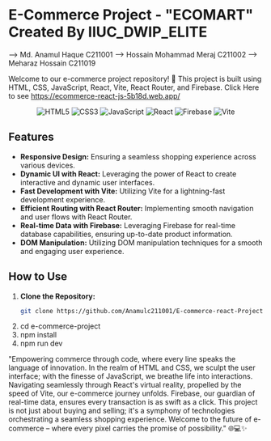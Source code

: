 # E-Commerce Project - "ECOMART" Created By IIUC_DWIP_ELITE
--> Md. Anamul Haque C211001
--> Hossain Mohammad Meraj C211002
--> Meharaz Hossain C211019

Welcome to our e-commerce project repository! 🚀 This project is built using HTML, CSS, JavaScript, React, Vite, React Router, and Firebase.
Click Here to see https://ecommerce-react-js-5b18d.web.app/

<div align="center">
  <img src="https://img.icons8.com/color/48/000000/html-5.png" alt="HTML5" title="HTML5"/> 
  <img src="https://img.icons8.com/color/48/000000/css3.png" alt="CSS3" title="CSS3"/>
  <img src="https://img.icons8.com/color/48/000000/javascript.png" alt="JavaScript" title="JavaScript"/>
  <img src="https://img.icons8.com/office/48/000000/react.png" alt="React" title="React"/>
  <img src="https://img.icons8.com/color/48/000000/firebase.png" alt="Firebase" title="Firebase"/>
  <img src="https://img.icons8.com/color/48/000000/vite.png" alt="Vite" title="Vite"/>
</div>

## Features

- **Responsive Design:** Ensuring a seamless shopping experience across various devices.
- **Dynamic UI with React:** Leveraging the power of React to create interactive and dynamic user interfaces.
- **Fast Development with Vite:** Utilizing Vite for a lightning-fast development experience.
- **Efficient Routing with React Router:** Implementing smooth navigation and user flows with React Router.
- **Real-time Data with Firebase:** Leveraging Firebase for real-time database capabilities, ensuring up-to-date product information.
- **DOM Manipulation:** Utilizing DOM manipulation techniques for a smooth and engaging user experience.

## How to Use
1. **Clone the Repository:**
   ```bash
   git clone https://github.com/Anamulc211001/E-commerce-react-Project.git
2. cd e-commerce-project
3. npm install
4. npm run dev

"Empowering commerce through code, where every line speaks the language of innovation. In the realm of HTML and CSS, we sculpt the user interface; with the finesse of JavaScript, we breathe life into interactions. Navigating seamlessly through React's virtual reality, propelled by the speed of Vite, our e-commerce journey unfolds. Firebase, our guardian of real-time data, ensures every transaction is as swift as a click. This project is not just about buying and selling; it's a symphony of technologies orchestrating a seamless shopping experience. Welcome to the future of e-commerce – where every pixel carries the promise of possibility." 🌐💻✨
